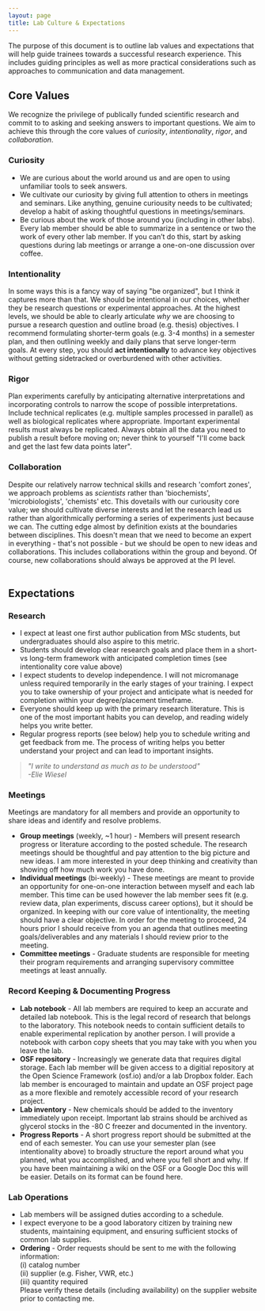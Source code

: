 ```yaml
---
layout: page
title: Lab Culture & Expectations
---
```



The purpose of this document is to outline lab values and expectations that will help guide trainees towards a successful research experience. This includes guiding principles as well as more practical considerations such as approaches to communication and data management.<br/>


## Core Values<br/>

We recognize the privilege of publically funded scientific research and commit to to asking and seeking answers to important questions. We aim to achieve this through the core values of *curiosity*, *intentionality*, *rigor*, and *collaboration*.<br/>

### Curiosity<br/>
-    We are curious about the world around us and are open to  using unfamiliar tools to seek answers.<br/>
- We cultivate our curiosity by giving full attention to others in meetings and seminars. Like anything, genuine curiousity needs to be cultivated; develop a habit of asking thoughtful questions in meetings/seminars.<br/>
-    Be curious about the work of those around you (including in other labs). Every lab member should be able to summarize in a sentence or two the work of every other lab member. If you can’t do this, start by asking questions during lab meetings or arrange a one-on-one discussion over coffee.<br/>

### Intentionality<br/>
In some ways this is a fancy way of saying "be organized", but I think it captures more than that. We should be intentional in our choices, whether they be research questions or experimental approaches. At the highest levels, we should be able to clearly articulate *why* we are choosing to pursue a research question and outline broad (e.g. thesis) objectives. I recommend formulating shorter-term goals (e.g. 3-4 months) in a semester plan, and then outlining weekly and daily plans that serve longer-term goals. At every step, you should **act intentionally** to advance key objectives without getting sidetracked or overburdened with other activities.<br/>

### Rigor<br/>
Plan experiments carefully by anticipating alternative interpretations and incorporating controls to narrow the scope of possible interpretations. Include technical replicates (e.g. multiple samples processed in parallel) as well as biological replicates where appropriate. Important experimental results must always be replicated. Always obtain all the data you need to publish a result before moving on; never think to yourself "I'll come back and get the last few data points later".<br/>

### Collaboration<br/>
Despite our relatively narrow technical skills and research 'comfort zones', we approach problems as *scientists* rather than 'biochemists', 'microbiologists', 'chemists' etc. This dovetails with our curiousity core value; we should cultivate diverse interests and let the research lead us rather than algorithmically performing a series of experiments just because we can. The cutting edge almost by definition exists at the boundaries between disciplines. This doesn't mean that we need to become an expert in everything - that's not possible - but we should be open to new ideas and collaborations. This includes collaborations within the group and beyond. Of course, new collaborations should always be approved at the PI level.<br/><br/>


## Expectations<br/>

### Research<br/>
- I expect at least one first author publication from MSc students, but undergraduates should also aspire to this metric.<br/>
- Students should develop clear research goals and place them in a short- vs long-term framework with anticipated completion times (see intentionality core value above)
- I expect students to develop independence. I will not micromanage unless required temporarily in the early stages of your training. I expect you to take ownership of your project and anticipate what is needed for completion within your degree/placement timeframe.
- Everyone should keep up with the primary research literature. This is one of the most important habits you can develop, and reading widely helps you write better.<br/>
- Regular progress reports (see below) help you to schedule writing and get feedback from me. The process of writing helps you better understand your project and can lead to important insights.<br/>
> *"I write to understand as much as to be understood"<br/> -Elie Wiesel*<br/>



### Meetings<br/>
Meetings are mandatory for all members and provide an opportunity to share ideas and identify and resolve problems.
- **Group meetings** (weekly, ~1 hour) - Members will present research progress or literature according to the posted schedule. The research meetings should be thoughtful and pay attention to the big picture and new ideas. I am more interested in your deep thinking and creativity than showing off how much work you have done.
- **Individual meetings** (bi-weekly) - These meetings are meant to provide an opportunity for one-on-one interaction between myself and each lab member. This time can be used however the lab member sees fit (e.g. review data, plan experiments, discuss career options), but it should be  organized. In keeping with our core value of intentionality, the meeting should have a clear objective. In order for the meeting to proceed, 24 hours prior I should receive from you an agenda that outlines meeting goals/deliverables and any materials I should review prior to the meeting.<br/>
- **Committee meetings** - Graduate students are responsible for meeting their program requirements and arranging supervisory committee meetings at least annually.<br/>

### Record Keeping & Documenting Progress<br/>
- **Lab notebook** - All lab members are required to keep an accurate and detailed lab notebook. This is the legal record of research that belongs to the laboratory. This notebook needs to contain sufficient details to enable experimental replication by another person. I will provide a notebook with carbon copy sheets that you may take with you when you leave the lab.<br/>
- **OSF repository** - Increasingly we generate data that requires digital storage. Each lab member will be given access to a digitial repository at the Open Science Framework (osf.io) and/or a lab Dropbox folder. Each lab member is encouraged to maintain and update an OSF project page as a more flexible and remotely accessible record of your research project.<br/>
- **Lab inventory** - New chemicals should be added to the inventory immediately upon receipt. Important lab strains should be archived as glycerol stocks in the -80 C freezer and documented in the inventory.<br/>
- **Progress Reports** - A short progress report should be submitted at the end of each semester. You can use your semester plan (see intentionality above) to broadly structure the report around what you planned, what  you accomplished, and where you fell short and why. If you have been maintaining a wiki on the OSF or a Google Doc this will be easier. Details on its format can be found here.<br/>


### Lab Operations<br/>
- Lab members will be assigned duties according to a schedule.<br/>
- I expect everyone to be a good laboratory citizen by training new students, maintaining equipment, and ensuring sufficient stocks of common lab supplies.<br/>
- **Ordering** - Order requests should be sent to me with the following information:<br/>
    (i) catalog number<br/>
    (ii) supplier (e.g. Fisher, VWR, etc.)<br/>
    (iii) quantity required<br/>
    Please verify these details (including availability) on the supplier website prior to contacting me.<br/>
    


